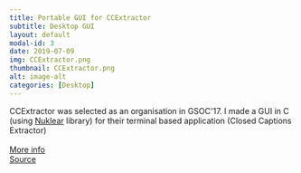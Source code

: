 ```yaml
---
title: Portable GUI for CCExtractor
subtitle: Desktop GUI
layout: default
modal-id: 3
date: 2019-07-09
img: CCExtractor.png
thumbnail: CCExtractor.png
alt: image-alt
categories: [Desktop]
---
```

CCExtractor was selected as an organisation in GSOC'17. I made a GUI in C (using [Nuklear](https://github.com/vurtun/nuklear) library) for their terminal based application (Closed Captions Extractor)
<br><br>
[More info](http://techfreakworm.blogspot.com/)
<br>
[Source](https://github.com/techfreakworm/ccextractorGUI-nuklear)

